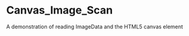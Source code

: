 Canvas_Image_Scan
=================

A demonstration of reading ImageData and the HTML5 canvas element